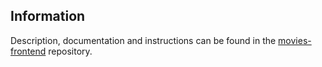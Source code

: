 ## Information

Description, documentation and instructions can be found in the [movies-frontend](https://github.com/KrystianSzychx/movies-frontend) repository.
